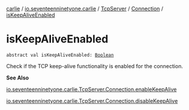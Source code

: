 [carlie](../../../index.md) / [io.seventeenninetyone.carlie](../../index.md) / [TcpServer](../index.md) / [Connection](index.md) / [isKeepAliveEnabled](./is-keep-alive-enabled.md)

# isKeepAliveEnabled

`abstract val isKeepAliveEnabled: `[`Boolean`](https://kotlinlang.org/api/latest/jvm/stdlib/kotlin/-boolean/index.html)

Check if the TCP keep-alive functionality is enabled for the connection.

**See Also**

[io.seventeenninetyone.carlie.TcpServer.Connection.enableKeepAlive](enable-keep-alive.md)

[io.seventeenninetyone.carlie.TcpServer.Connection.disableKeepAlive](disable-keep-alive.md)

